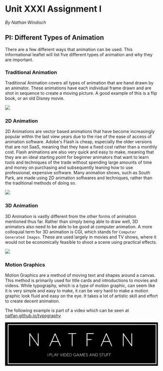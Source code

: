 # Unit XXXI Assignment I
*By Nathan Windisch*

## PI: Different Types of Animation
There are a few different ways that animation can be used. This informational leaflet will list five different types of animation and why they are important.

### Traditional Animation
Traditional Animation covers all types of animation that are hand drawn by an animator. These animations have each individual frame drawn and are shot in sequence to create a moving picture. A good example of this is a flip book, or an old Disney movie.

<img src="https://upload.wikimedia.org/wikipedia/commons/d/df/Flipbook.jpg"></img>

### 2D Animation
2D Animations are vector based animations that have become increasingly popular within the last view years due to the rise of the ease of access of animation software. Adobe's Flash is cheap, especially the older versions that are not SaaS, meaning that they have a fixed cost rather than a monthly cost. Flash animations are also very quick and easy to make, meaning that they are an ideal starting point for beginner animators that want to learn tools and techniques of the trade without spending large amounts of time and money on purchasing and subsequently leaning how to use professional, expensive software. Many animation shows, such as South Park, are made using 2D animation softwares and techniques, rather than the traditional methods of doing so.

<img src="https://c1.staticflickr.com/3/2529/4108133421_f59e8385d6.jpg"></img>

### 3D Animation
3D Animation is vastly different from the other forms of animation mentioned thus far. Rather than simply being able to draw well, 3D animators also need to be able to be good at computer animation. A more colloquial term for 3D animation is CGI, which stands for `Computer Generated Images`. These are used largely in movies and TV shows, where it would not be economically feasible to shoot a scene using practical effects.

<img src="https://c1.staticflickr.com/3/2615/3938037651_3bf42c1866_z.jpg"></img>

### Motion Graphics
Motion Graphics are a method of moving text and shapes around a canvas. This method is primarily used for title cards and introductions to movies and videos. While typography, which is a type of motion graphic, can seem like it is very simple and easy to make, it can be very hard to make a motion graphic look fluid and easy on the eye. It takes a lot of artistic skill and effort to create decent animation.

The following example is part of a video which can be seen at [natfan.github.io/typography](https://natfan.github.io/typography)

<img src="https://github.com/Natfan/work/raw/master/b/31/1/typography.png"></img>

